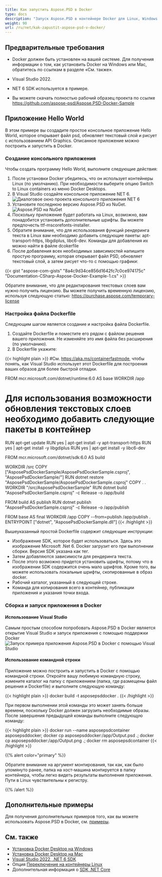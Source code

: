 ```yaml
---
title: Как запустить Aspose.PSD в Docker
type: docs
description: "Запуск Aspose.PSD в контейнере Docker для Linux, Windows Server и любой другой ОС."
weight: 90
url: /ru/net/kak-zapustit-aspose-psd-v-docker/
---
```


## Предварительные требования

- Docker должен быть установлен на вашей системе. Для получения информации о том, как установить Docker на Windows или Mac, обратитесь по ссылкам в разделе «См. также».

- Visual Studio 2022.

- NET 6 SDK используется в примере.

- Вы можете скачать полностью рабочий образец проекта по ссылке https://github.com/aspose-psd/Aspose.PSD-Docker-Sample


## Приложение Hello World

В этом примере вы создадите простое консольное приложение Hello World, которое открывает файл psd, обновляет текстовый слой и рисует с использованием API Graphics. Описанное приложение можно построить и запустить в Docker.

### Создание консольного приложения

Чтобы создать программу Hello World, выполните следующие действия:
1. После установки Docker убедитесь, что он использует контейнеры Linux (по умолчанию). При необходимости выберите опцию Switch to Linux containers из меню Docker Desktops.
1. В Visual Studio создайте консольное приложение NET 6.<br>
![Диалоговое окно проекта консольного приложения NET 6](create-a-new-project.png)<br>
1. Установите последнюю версию Aspose.PSD из NuGet.<br>
![Aspose.PSD на NuGet](nuget-aspose-psd.png)<br>
1. Поскольку приложение будет работать на Linux, возможно, вам понадобится установить дополнительные шрифты. Вы можете предпочесть ttf-mscorefonts-installer.
1. Обратите внимание, что для использования функций рендеринга текста в Linux вам необходимо добавить следующие пакеты: apt-transport-https, libgdiplus, libc6-dev. Команды для добавления их можно найти в файле dcokerfile
1. После добавления всех необходимых зависимостей напишите простую программу, которая открывает файл PSD, обновляет текстовый слой, а затем рисует что-то с помощью графики:<br>

{{< gist "aspose-com-gists" "8a4c9d34ce856d1642fc7c0ce974175c" "Documentation-CSharp-Aspose-Docker-Example-1.cs" >}}

Обратите внимание, что для редактирования текстовых слоев вам нужно получить лицензию. Вы можете получить временную лицензию, используя следующую статью: https://purchase.aspose.com/temporary-license
 
### Настройка файла Dockerfile

Следующим шагом является создание и настройка файла Dockerfile.

1. Создайте Dockerfile и поместите его рядом с файлом решения вашего приложения. Не изменяйте это имя файла без расширения (по умолчанию).
1. В Dockerfile укажите:

{{< highlight plain >}}
#См. https://aka.ms/containerfastmode, чтобы понять, как Visual Studio использует этот Dockerfile для построения ваших образов для более быстрой отладки.

FROM mcr.microsoft.com/dotnet/runtime:6.0 AS base
WORKDIR /app

# Для использования возможности обновления текстовых слоев необходимо добавить следующие пакеты в контейнер
RUN apt-get update
RUN yes | apt-get install -y apt-transport-https
RUN yes | apt-get install -y libgdiplus
RUN yes | apt-get install -y libc6-dev

FROM mcr.microsoft.com/dotnet/sdk:6.0 AS build

WORKDIR /src
COPY ["AsposePsdDockerSample/AsposePsdDockerSample.csproj", "AsposePsdDockerSample/"]
RUN dotnet restore "AsposePsdDockerSample/AsposePsdDockerSample.csproj"
COPY . .
WORKDIR "/src/AsposePsdDockerSample"
RUN dotnet build "AsposePsdDockerSample.csproj" -c Release -o /app/build

FROM build AS publish
RUN dotnet publish "AsposePsdDockerSample.csproj" -c Release -o /app/publish

FROM base AS final
WORKDIR /app
COPY --from=publish /app/publish .
ENTRYPOINT ["dotnet", "AsposePsdDockerSample.dll"]
{{< /highlight >}}

Вышеуказанный простой Dockerfile содержит следующие инструкции:

- Изображение SDK, которое будет использоваться. Здесь это изображение Microsoft .Net 6. Docker загрузит его при выполнении сборки. Версия SDK указана как тег.
- Затем добавляются зависимости для рендеринга текста.
- После этого возможно придется установить шрифты, потому что в изображении SDK содержится очень мало шрифтов. Кроме того, вы можете использовать локальные шрифты, скопированные в образ docker.
- Рабочий каталог, указанный в следующей строке.
- Команда для копирования всего в контейнер, публикации приложения и указания точки входа.

### Сборка и запуск приложения в Docker

#### Использование Visual Studio
Самым простым способом попробовать Aspose.PSD в Docker является открытие Visual Studio и запуск приложения с помощью поддержки Docker
![Запуск примера приложения Aspose.PSD в Docker с помощью Visual Studio](psd-vs-run-using-docker-support.png)

#### Использование командной строки
Приложение можно построить и запустить в Docker с помощью командной строки. Откройте вашу любимую командную строку, измените каталог на папку с приложением (папка, где размещены файл решения и Dockerfile) и выполните следующую команду:

{{< highlight plain >}}
docker build -t asposepsddocker .
{{< /highlight >}}

При первом выполнении этой команды это может занять больше времени, поскольку Docker должен загрузить необходимые образы. После завершения предыдущей команды выполните следующую команду:

{{< highlight plain >}}
docker run --name asposepsdcontainer asposepsddocker; docker cp asposepsddocker:/app/Output.psd .; docker cp asposepsddocker:/app/Output.png .; docker rm asposepsdcontainer
{{< /highlight >}}

{{% alert color="primary" %}} 

Обратите внимание на аргумент монтирования, так как, как было упомянуто ранее, папка на хост-машина монтируется в папку контейнера, чтобы легко видеть результаты выполнения приложения. Пути в Linux чувствительны к регистру.

{{% /alert %}}


## Дополнительные примеры

Для получения дополнительных примеров того, как вы можете использовать Aspose.PSD в Docker, см. [примеры](https://github.com/aspose-psd/Aspose.PSD-for-.NET).


## См. также

- [Установка Docker Desktop на Windows](https://docs.docker.com/docker-for-windows/install/)
- [Установка Docker Desktop на Mac](https://docs.docker.com/docker-for-mac/install/)
- [Visual Studio 2022, .NET 6 SDK](https://docs.microsoft.com/en-us/dotnet/core/install/windows?tabs=net60#dependencies)
- Опция [Переключение на контейнеры Linux](https://docs.docker.com/docker-for-windows/#switch-between-windows-and-linux-containers)
- Дополнительная информация о [SDK .NET Core](https://hub.docker.com/_/microsoft-dotnet-sdk)

